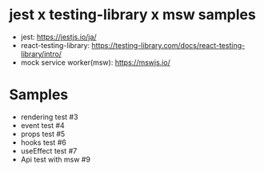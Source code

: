 # jest x testing-library x msw samples

- jest: https://jestjs.io/ja/
- react-testing-library: https://testing-library.com/docs/react-testing-library/intro/
- mock service worker(msw): https://mswjs.io/

# Samples

- rendering test #3
- event test #4
- props test #5
- hooks test #6
- useEffect test #7
- Api test with msw #9
